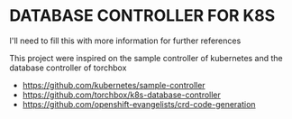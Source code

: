 # DATABASE CONTROLLER FOR K8S

I'll need to fill this with more information for further references


This project were inspired on the sample controller of kubernetes and the database controller of torchbox

- https://github.com/kubernetes/sample-controller
- https://github.com/torchbox/k8s-database-controller
- https://github.com/openshift-evangelists/crd-code-generation